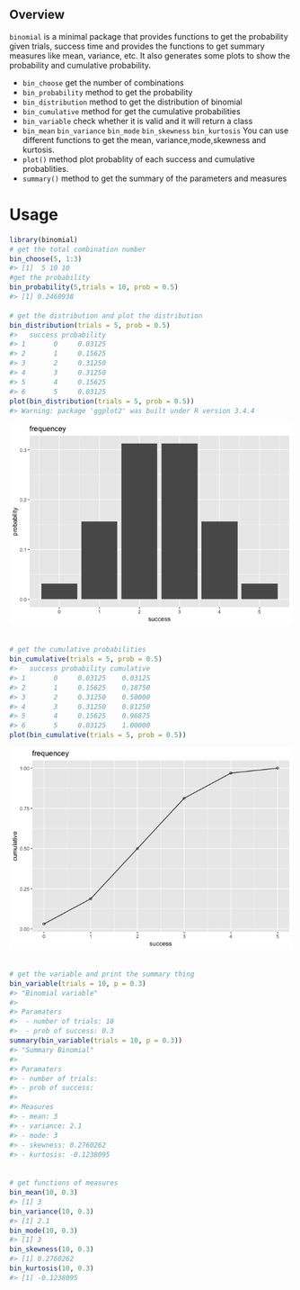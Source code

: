 
## Overview

`binomial` is a minimal package that provides functions to get the
probability given trials, success time and provides the functions to get
summary measures like mean, variance, etc. It also generates some plots
to show the probability and cumulative probability.

  - `bin_choose` get the number of combinations
  - `bin_probability` method to get the probability
  - `bin_distribution` method to get the distribution of binomial
  - `bin_cumulative` method for get the cumulative probabilities
  - `bin_variable` check whether it is valid and it will return a class
  - `bin_mean` `bin_variance` `bin_mode` `bin_skewness` `bin_kurtosis`
    You can use different functions to get the mean,
    variance,mode,skewness and kurtosis.
  - `plot()` method plot probablity of each success and cumulative
    probablities.
  - `summary()` method to get the summary of the parameters and measures

# Usage

``` r
library(binomial)
# get the total combination number
bin_choose(5, 1:3)
#> [1]  5 10 10
#get the probability
bin_probability(5,trials = 10, prob = 0.5)
#> [1] 0.2460938

# get the distribution and plot the distribution
bin_distribution(trials = 5, prob = 0.5)
#>   success probability
#> 1       0     0.03125
#> 2       1     0.15625
#> 3       2     0.31250
#> 4       3     0.31250
#> 5       4     0.15625
#> 6       5     0.03125
plot(bin_distribution(trials = 5, prob = 0.5))
#> Warning: package 'ggplot2' was built under R version 3.4.4
```

![](README-unnamed-chunk-2-1.png)<!-- -->

``` r

# get the cumulative probabilities
bin_cumulative(trials = 5, prob = 0.5)
#>   success probability cumulative
#> 1       0     0.03125    0.03125
#> 2       1     0.15625    0.18750
#> 3       2     0.31250    0.50000
#> 4       3     0.31250    0.81250
#> 5       4     0.15625    0.96875
#> 6       5     0.03125    1.00000
plot(bin_cumulative(trials = 5, prob = 0.5))
```

![](README-unnamed-chunk-2-2.png)<!-- -->

``` r

# get the variable and print the summary thing
bin_variable(trials = 10, p = 0.3)
#> "Binomial variable" 
#> 
#> Paramaters 
#>  - number of trials: 10 
#>  - prob of success: 0.3
summary(bin_variable(trials = 10, p = 0.3))
#> "Summary Binomial" 
#>  
#> Paramaters 
#> - number of trials: 
#> - prob of success: 
#>  
#> Measures 
#> - mean: 3 
#> - variance: 2.1 
#> - mode: 3 
#> - skewness: 0.2760262 
#> - kurtosis: -0.1238095


# get functions of measures
bin_mean(10, 0.3)
#> [1] 3
bin_variance(10, 0.3)
#> [1] 2.1
bin_mode(10, 0.3)
#> [1] 3
bin_skewness(10, 0.3)
#> [1] 0.2760262
bin_kurtosis(10, 0.3)
#> [1] -0.1238095
```
